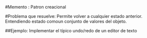 #Memento : Patron creacional

#Problema que resuelve: Permite volver a cualquier estado anterior. Entendiendo estado comoun conjunto de valores del objeto. 

##Ejemplo: Implementar el típico undo/redo de un editor de texto